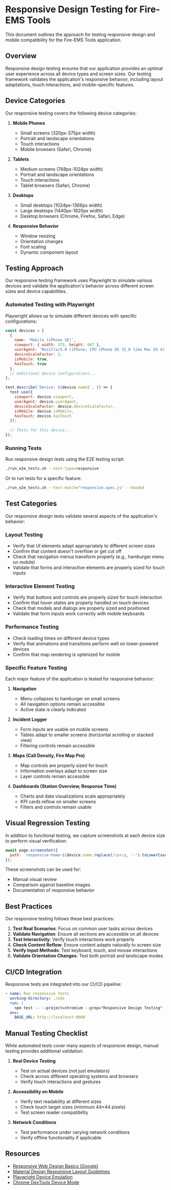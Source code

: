 # Responsive Design Testing for Fire-EMS Tools

This document outlines the approach for testing responsive design and mobile compatibility for the Fire-EMS Tools application.

## Overview

Responsive design testing ensures that our application provides an optimal user experience across all device types and screen sizes. Our testing framework validates the application's responsive behavior, including layout adaptations, touch interactions, and mobile-specific features.

## Device Categories

Our responsive testing covers the following device categories:

1. **Mobile Phones**
   - Small screens (320px-375px width)
   - Portrait and landscape orientations
   - Touch interactions
   - Mobile browsers (Safari, Chrome)

2. **Tablets**
   - Medium screens (768px-1024px width)
   - Portrait and landscape orientations
   - Touch interactions
   - Tablet browsers (Safari, Chrome)

3. **Desktops**
   - Small desktops (1024px-1366px width)
   - Large desktops (1440px-1920px width)
   - Desktop browsers (Chrome, Firefox, Safari, Edge)

4. **Responsive Behavior**
   - Window resizing
   - Orientation changes
   - Font scaling
   - Dynamic component layout

## Testing Approach

Our responsive testing framework uses Playwright to simulate various devices and validate the application's behavior across different screen sizes and device capabilities.

### Automated Testing with Playwright

Playwright allows us to simulate different devices with specific configurations:

```javascript
const devices = [
  {
    name: 'Mobile (iPhone SE)',
    viewport: { width: 375, height: 667 },
    userAgent: 'Mozilla/5.0 (iPhone; CPU iPhone OS 15_0 like Mac OS X) AppleWebKit/605.1.15...',
    deviceScaleFactor: 2,
    isMobile: true,
    hasTouch: true
  },
  // Additional device configurations...
];

test.describe(`Device: ${device.name}`, () => {
  test.use({
    viewport: device.viewport,
    userAgent: device.userAgent,
    deviceScaleFactor: device.deviceScaleFactor,
    isMobile: device.isMobile,
    hasTouch: device.hasTouch
  });
  
  // Tests for this device...
});
```

### Running Tests

Run responsive design tests using the E2E testing script:

```bash
./run_e2e_tests.sh --test-type=responsive
```

Or to run tests for a specific feature:

```bash
./run_e2e_tests.sh --test-match="responsive.spec.js" --headed
```

## Test Categories

Our responsive design tests validate several aspects of the application's behavior:

### Layout Testing

- Verify that UI elements adapt appropriately to different screen sizes
- Confirm that content doesn't overflow or get cut off
- Check that navigation menus transform properly (e.g., hamburger menu on mobile)
- Validate that forms and interactive elements are properly sized for touch inputs

### Interactive Element Testing

- Verify that buttons and controls are properly sized for touch interaction
- Confirm that hover states are properly handled on touch devices
- Check that modals and dialogs are properly sized and positioned
- Validate that form inputs work correctly with mobile keyboards

### Performance Testing

- Check loading times on different device types
- Verify that animations and transitions perform well on lower-powered devices
- Confirm that map rendering is optimized for mobile

### Specific Feature Testing

Each major feature of the application is tested for responsive behavior:

1. **Navigation**
   - Menu collapses to hamburger on small screens
   - All navigation options remain accessible
   - Active state is clearly indicated

2. **Incident Logger**
   - Form inputs are usable on mobile screens
   - Tables adapt to smaller screens (horizontal scrolling or stacked view)
   - Filtering controls remain accessible

3. **Maps (Call Density, Fire Map Pro)**
   - Map controls are properly sized for touch
   - Information overlays adapt to screen size
   - Layer controls remain accessible

4. **Dashboards (Station Overview, Response Time)**
   - Charts and data visualizations scale appropriately
   - KPI cards reflow on smaller screens
   - Filters and controls remain usable

## Visual Regression Testing

In addition to functional testing, we capture screenshots at each device size to perform visual verification:

```javascript
await page.screenshot({ 
  path: `responsive-home-${device.name.replace(/\s+/g, '-').toLowerCase()}.png` 
});
```

These screenshots can be used for:
- Manual visual review
- Comparison against baseline images
- Documentation of responsive behavior

## Best Practices

Our responsive testing follows these best practices:

1. **Test Real Scenarios**: Focus on common user tasks across devices
2. **Validate Navigation**: Ensure all sections are accessible on all devices
3. **Test Interactivity**: Verify touch interactions work properly
4. **Check Content Reflow**: Ensure content adapts naturally to screen size
5. **Verify Input Methods**: Test keyboard, touch, and mouse interactions
6. **Validate Orientation Changes**: Test both portrait and landscape modes

## CI/CD Integration

Responsive tests are integrated into our CI/CD pipeline:

```yaml
- name: Run responsive tests
  working-directory: ./e2e
  run: |
    npm test -- --project=chromium --grep="Responsive Design Testing"
  env:
    BASE_URL: http://localhost:8080
```

## Manual Testing Checklist

While automated tests cover many aspects of responsive design, manual testing provides additional validation:

1. **Real Device Testing**
   - Test on actual devices (not just emulators)
   - Check across different operating systems and browsers
   - Verify touch interactions and gestures

2. **Accessibility on Mobile**
   - Verify text readability at different sizes
   - Check touch target sizes (minimum 44×44 pixels)
   - Test screen reader compatibility

3. **Network Conditions**
   - Test performance under varying network conditions
   - Verify offline functionality if applicable

## Resources

- [Responsive Web Design Basics (Google)](https://developers.google.com/web/fundamentals/design-and-ux/responsive)
- [Material Design Responsive Layout Guidelines](https://material.io/design/layout/responsive-layout-grid.html)
- [Playwright Device Emulation](https://playwright.dev/docs/emulation)
- [Chrome DevTools Device Mode](https://developers.google.com/web/tools/chrome-devtools/device-mode)